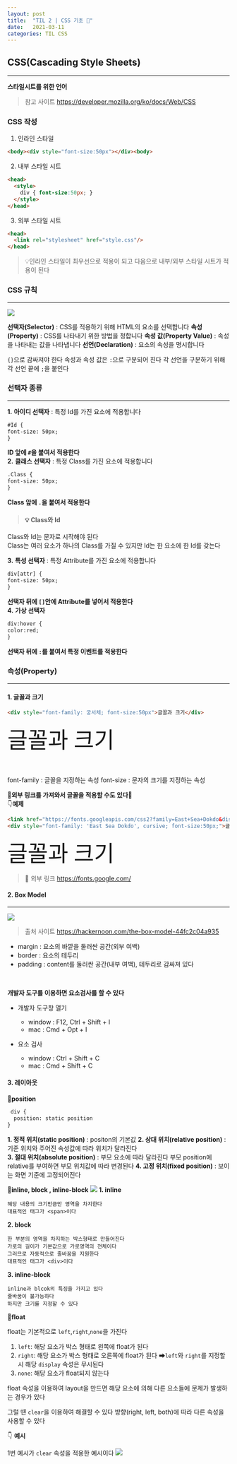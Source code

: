 ```yaml
---
layout: post
title:  "TIL 2 | CSS 기초 💬"
date:   2021-03-11
categories: TIL CSS
---
```


## CSS(Cascading Style Sheets)

---

**스타일시트를 위한 언어**

>참고 사이트
https://developer.mozilla.org/ko/docs/Web/CSS

### CSS 작성

1. 인라인 스타일
```HTML
<body><div style="font-size:50px"></div><body> 
 ```
2. 내부 스타일 시트
```HTML
<head>
  <style>
    div { font-size:50px; }
  </style>
</head>  
```
3. 외부 스타일 시트

```HTML
<head>
  <link rel="stylesheet" href="style.css"/>
</head>
```
>💡인라인 스타일이  최우선으로 적용이 되고 다음으로 내부/외부 스타일 시트가 적용이 된다

### CSS 규칙
---
![](https://images.velog.io/images/action2thefuture/post/922a8f7d-877f-417c-99bd-b3a1181951e6/div%20%7B%20font%20(1).png)

**선택자(Selector)** : CSS를 적용하기 위해 HTML의 요소를 선택합니다
**속성(Property)** : CSS를 나타내기 위한 방법을 정합니다
**속성 값(Property Value)** : 속성을 나타내는 값을 나타냅니다
**선언(Declaration)** : 요소의 속성을 명시합니다

`{}`으로 감싸져야 한다
속성과 속성 값은 `:`으로 구분되어 진다
각 선언을 구분하기 위해 각 선언 끝에 `;`을 붙인다 
### 선택자 종류
---
**1.** **아이디 선택자** : 특정 Id를 가진 요소에 적용합니다 

```HTML
#Id { 
font-size: 50px;
}
```
**ID 앞에 `#`을 붙여서 적용한다**<br>
**2.** **클래스 선택자** : 특정 Class를 가진 요소에 적용합니다
```HTML
.Class {
font-size: 50px;
}
```
**Class 앞에 `.`을 붙여서 적용한다**<br>

 >#### 💡 Class와 Id 
Class와 Id는 문자로 시작해야 된다<br>
Class는 여러 요소가 하나의 Class를 가질 수 있지만
Id는 한 요소에 한 Id를 갖는다

**3.** **특성 선택자** : 특정 Attribute를 가진 요소에 적용합니다
```HTML
div[attr] {
font-size: 50px;
}
```
**선택자 뒤에 `[]`안에 Attribute를 넣어서 적용한다**<br>
**4.** **가상 선택자**

```HTML
div:hover {
color:red;
}
```
**선택자 뒤에 `:`를 붙여서 특정 이벤트를 적용한다**


### 속성(Property)
---
#### **1. 글꼴과 크기** 
```HTML
<div style="font-family: 궁서체; font-size:50px">글꼴과 크기</div>
```
<div style="font-family: 궁서체; font-size:50px">글꼴과 크기</div><br><br>

font-family : 글꼴을 지정하는 속성
font-size : 문자의 크기를 지정하는 속성

**🔗외부 링크를 가져와서 글꼴을 적용할 수도 있다🔗**<br>
👇**예제**
```HTML
<link href="https://fonts.googleapis.com/css2?family=East+Sea+Dokdo&display=swap" rel="stylesheet">
<div style="font-family: 'East Sea Dokdo', cursive; font-size:50px;">글꼴과 크기<div>
```
<link href="https://fonts.googleapis.com/css2?family=East+Sea+Dokdo&display=swap" rel="stylesheet">
<div style="font-family: 'East Sea Dokdo', cursive; font-size:50px;">글꼴과 크기</div>

  
  >🔗 외부 링크
  https://fonts.google.com/

#### **2. Box Model**

---

![](https://hackernoon.com/hn-images/1*2jZwpWH9XO_QllhEpyGqMA.png)

>출처 사이트
https://hackernoon.com/the-box-model-44fc2c04a935

- margin : 요소의 바깥을 둘러싼 공간(외부 여백)
- border : 요소의 테두리
- padding : content를 둘러싼 공간(내부 여백), 테두리로 감싸져 있다
<br>


**개발자 도구를 이용하면 요소검사를 할 수 있다**
- 개발자 도구창 열기
  - window : F12, Ctrl + Shift + I
  - mac : Cmd + Opt + I

- 요소 검사
  - window : Ctrl + Shift + C
  - mac : Cmd + Shift + C


#### **3. 레이아웃**

  **📣position**
```HTML
 div {
  position: static position
}

```
**1. 정적 위치(static position)** : positon의 기본값 
**2. 상대 위치(relative position)** : 기준 위치와 주어진 속성값에 따라 위치가 달라진다  
**3. 절대 위치(absolute position)** : 부모 요소에 따라 달라진다
부모 position에 relative를 부여하면 부모 위치값에 따라 변경된다
**4. 고정 위치(fixed position)** : 보이는 화면 기준에 고정되어진다

**📣inline, block , inline-block**
![](https://images.velog.io/images/action2thefuture/post/c339e3ba-828d-48c3-99b9-3a957df12c99/display.svg)
**1. inline**

	해당 내용의 크기만큼만 영역을 차지한다 
    대표적인 태그가 <span>이다
**2. block**

	한 부분의 영역을 차지하는 박스형태로 만들어진다 
    가로의 길이가 기본값으로 가로영역의 전체이다
    그러므로 자동적으로 줄바꿈을 지원한다
    대표적인 태그가 <div>이다
    
**3. inline-block**

	inline과 blcok의 특징을 가지고 있다
    줄바꿈이 불가능하다 
    하지만 크기를 지정할 수 있다
    
**📣float**

float는 기본적으로 `left`,`right`,`none`을 가진다

1. `left`: 해당 요소가 박스 형태로 왼쪽에 float가 된다
2. `right`: 해당 요소가 박스 형태로 오른쪽에 float가 된다
➡`left`와 `right`를 지정할 시 해당 `display` 속성은 무시된다
3. `none`: 해당 요소가 float되지 않는다

float 속성을 이용하여 layout을 만드면 해당 요소에 의해 다른 요소들에 문제가 발생하는 경우가 있다 

그럴 떈 `clear`을 이용하여 해결할 수 있다
방향(right, left, both)에 따라 다른 속성을 사용할 수 있다

👇 **예시**

1번 예시가 `clear` 속성을 적용한 예시이다
![](https://images.velog.io/images/action2thefuture/post/ef41d91e-3096-43a6-903f-5982feb26030/float%20clear.png)

